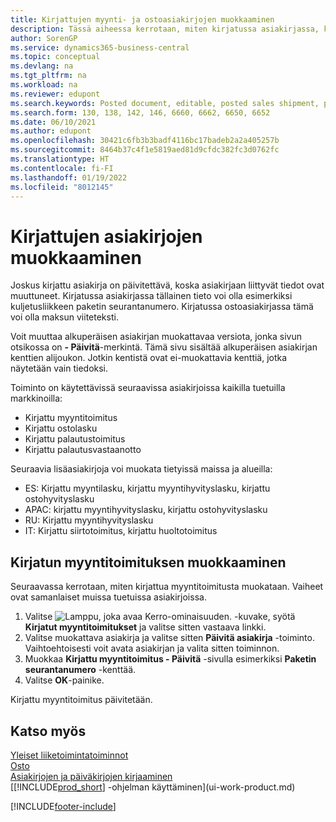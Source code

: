 ```yaml
---
title: Kirjattujen myynti- ja ostoasiakirjojen muokkaaminen
description: Tässä aiheessa kerrotaan, miten kirjatussa asiakirjassa, kuten myyntitoimituksessa tai ostolaskussa, tiedot päivitetään, kun olennaiset tiedot ovat muuttuneet.
author: SorenGP
ms.service: dynamics365-business-central
ms.topic: conceptual
ms.devlang: na
ms.tgt_pltfrm: na
ms.workload: na
ms.reviewer: edupont
ms.search.keywords: Posted document, editable, posted sales shipment, posted purchase invoice, posted return shipment, posted return receipt, Business Central, business document
ms.search.form: 130, 138, 142, 146, 6660, 6662, 6650, 6652
ms.date: 06/10/2021
ms.author: edupont
ms.openlocfilehash: 30421c6fb3b3badf4116bc17badeb2a2a405257b
ms.sourcegitcommit: 8464b37c4f1e5819aed81d9cfdc382fc3d0762fc
ms.translationtype: HT
ms.contentlocale: fi-FI
ms.lasthandoff: 01/19/2022
ms.locfileid: "8012145"
---
```

# <a name="edit-posted-documents"></a>Kirjattujen asiakirjojen muokkaaminen

Joskus kirjattu asiakirja on päivitettävä, koska asiakirjaan liittyvät tiedot ovat muuttuneet. Kirjatussa asiakirjassa tällainen tieto voi olla esimerkiksi kuljetusliikkeen paketin seurantanumero. Kirjatussa ostoasiakirjassa tämä voi olla maksun viiteteksti.

Voit muuttaa alkuperäisen asiakirjan muokattavaa versiota, jonka sivun otsikossa on **- Päivitä**-merkintä. Tämä sivu sisältää alkuperäisen asiakirjan kenttien alijoukon. Jotkin kentistä ovat ei-muokattavia kenttiä, jotka näytetään vain tiedoksi.

Toiminto on käytettävissä seuraavissa asiakirjoissa kaikilla tuetuilla markkinoilla:

- Kirjattu myyntitoimitus
- Kirjattu ostolasku
- Kirjattu palautustoimitus
- Kirjattu palautusvastaanotto

Seuraavia lisäasiakirjoja voi muokata tietyissä maissa ja alueilla:

- ES: Kirjattu myyntilasku, kirjattu myyntihyvityslasku, kirjattu ostohyvityslasku
- APAC: kirjattu myyntihyvityslasku, kirjattu ostohyvityslasku
- RU: Kirjattu myyntihyvityslasku
- IT: Kirjattu siirtotoimitus, kirjattu huoltotoimitus

## <a name="to-edit-a-posted-sales-shipment"></a>Kirjatun myyntitoimituksen muokkaaminen

Seuraavassa kerrotaan, miten kirjattua myyntitoimitusta muokataan. Vaiheet ovat samanlaiset muissa tuetuissa asiakirjoissa.

1. Valitse ![Lamppu, joka avaa Kerro-ominaisuuden.](media/ui-search/search_small.png "Kerro, mitä haluat tehdä") -kuvake, syötä **Kirjatut myyntitoimitukset** ja valitse sitten vastaava linkki.
2. Valitse muokattava asiakirja ja valitse sitten **Päivitä asiakirja** -toiminto. Vaihtoehtoisesti voit avata asiakirjan ja valita sitten toiminnon.
3. Muokkaa **Kirjattu myyntitoimitus - Päivitä** -sivulla esimerkiksi **Paketin seurantanumero** -kenttää.
4. Valitse **OK**-painike.

Kirjattu myyntitoimitus päivitetään.

## <a name="see-also"></a>Katso myös

[Yleiset liiketoimintatoiminnot](ui-across-business-areas.md)  
[Osto](purchasing-manage-purchasing.md)  
[Asiakirjojen ja päiväkirjojen kirjaaminen](ui-post-documents-journals.md)  
[[!INCLUDE[prod_short](includes/prod_short.md)] -ohjelman käyttäminen](ui-work-product.md)  


[!INCLUDE[footer-include](includes/footer-banner.md)]